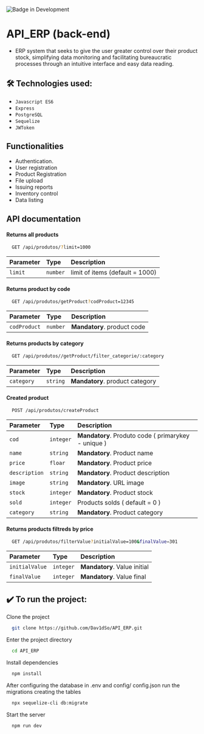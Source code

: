 ![Badge in Development](http://img.shields.io/static/v1?label=STATUS&message=EM%20DESENVOLVIMENTO&color=GREEN&style=for-the-badge)

# API_ERP (back-end)

- ERP system that seeks to give the user greater control over their product stock, simplifying data monitoring and facilitating bureaucratic processes through an intuitive interface and easy data reading.

## 🛠️ Technologies used:

- ``Javascript ES6``
- ``Express``
- ``PostgreSQL``
- ``Sequelize``
- ``JWToken``

## Functionalities

- Authentication.
- User registration
- Product Registration
- File upload
- Issuing reports
- Inventory control
- Data listing


## API documentation

#### Returns all products

```bash
  GET /api/produtos/?limit=1000
```

| Parameter   | Type       | Description                           |
| :---------- | :--------- | :---------------------------------- |
| `limit` | `number` | limit of items (default = 1000) |

#### Returns product by code

```bash
  GET /api/produtos/getProduct?codProduct=12345
```

| Parameter   | Type       | Description                           |
| :---------- | :--------- | :---------------------------------- |
| `codProduct` | `number` | **Mandatory**. product code |

#### Returns products by category

```bash
  GET /api/produtos//getProduct/filter_categorie/:category
```

| Parameter   | Type       | Description                           |
| :---------- | :--------- | :---------------------------------- |
| `category` | `string` | **Mandatory**. product category |

#### Created product

```bash
  POST /api/produtos/createProduct
```

| Parameter    | Type      | Description                           |
| :----------- | :-------- | :---------------------------------- |
| `cod`        | `integer` | **Mandatory**. Produto code ( primarykey - unique )   |
| `name`       | `string`  | **Mandatory**. Product name      |
| `price`      | `floar`   | **Mandatory**. Product price     |
| `description`| `string`  | **Mandatory**. Product description | 
| `image`      | `string`  | **Mandatory**. URL image        |
| `stock`      | `integer` | **Mandatory**. Product stock   |
| `sold`       | `integer` | Products solds ( default = 0 )             |
| `category`   | `string`  | **Mandatory**. Product category|


#### Returns products filtreds by price

```bash
  GET /api/produtos/filterValue?initialValue=100&finalValue=301
```

| Parameter   | Type       | Description                           |
| :---------- | :--------- | :---------------------------------- |
| `initialValue` | `integer` | **Mandatory**. Value initial |
| `finalValue` | `integer` | **Mandatory**. Value final |


## ✔️ To run the project:

Clone the project

```bash
  git clone https://github.com/Dav1dSo/API_ERP.git
```

Enter the project directory

```bash
  cd API_ERP
```

Install dependencies

```bash
  npm install
```

After configuring the database in .env and config/ config.json run the migrations creating the tables

```bash
  npx sequelize-cli db:migrate
```
Start the server

```bash
  npm run dev
```